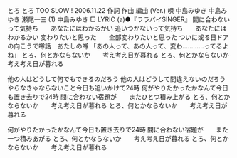 とろ
とろ
TOO SLOW !
2006.11.22
作詞  作曲  編曲 (Ver.)   唄
中島みゆき   中島みゆき   瀬尾一三 (1)
中島みゆき
□ LYRIC (a)●『ララバイSINGER』
間に合わないって気持ち　　あなたにはわかるかい
追いつかないって気持ち　　あなたにはわかるかい
変わりたいと思った　　全部変わりたいと思った
ついに或る日ドアの向こうで噂話　あたしの噂
「あの人って、あの人って、変わ…………ってるよね」
とろ、何とかならないか　　考え考え日が暮れる
とろ、何とかならないか　　考え考え日が暮れる


他の人はどうして何でもできるのだろう
他の人はどうして間違えないのだろう
やらなきゃならないこと今日も追いかけて24時
何がやりたかったかなんて今日も置き去りで24時
間に合わない宿題が　　またひとつ積み上がる
とろ、何とかならないか　　考え考え日が暮れる
とろ、何とかならないか　　考え考え日が暮れる


何がやりたかったかなんて今日も置き去りで24時
間に合わない宿題が　　また一つ積みあがる
とろ、何とかならないか　　考え考え日が暮れる
とろ、何とかならないか　　考え考え日が暮れる